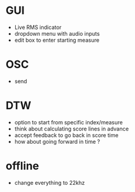 # GUI
- Live RMS indicator
- dropdown menu with audio inputs
- edit box to enter starting measure

# OSC
- send 

# DTW
- option to start from specific index/measure
- think about calculating score lines in advance
- accept feedback to go back in score time
- how about going forward in time ? 

# offline
- change everything to 22khz